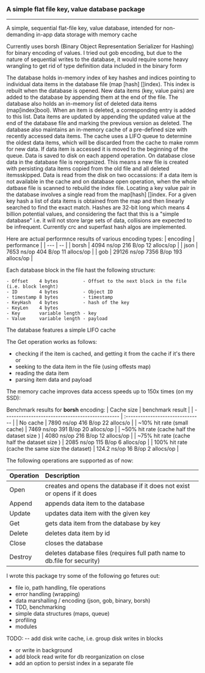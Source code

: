 ### A simple flat file key, value database package

---

A simple, sequential flat-file key, value database,
intended for non-demanding in-app data storage
with memory cache

Currently uses borsh (Binary Object Representation Serializer for Hashing) for binary encoding of values. I tried out gob encoding, but due to the nature of sequential writes to the database, it would require some heavy wrangling to get rid of type definition
data included in the binary form

The database holds in-memory index of key hashes and indices pointing to individual data items in the database file (map [hash] []index). This index is rebuilt when the database is opened. New data items (key, value pairs) are added to the database by appending them at the end of the file. The database also holds an in-memory list of deleted data items (map[index]bool). When an item is deleted, a corresponding entry is added to this list. Data items are updated by  appending the updated value at the end of the database file and marking the previous version as deleted. The database also maintains an in-memory cache of a pre-defined size with recently accessed data items. The cache uses a LIFO queue to determine the oldest data items, which will be discarded from the cache to make romm for new data. If data item is accessed it is moved to the beginning of the queue. Data is saved to disk on each append operation. On database close data in the database file is reorganized. This means a new file is created with persisting data items copied from the old file and all deleted itemsskipped. Data is read from the disk on two occassions: if a data item is not available in the cache and on database open operation, when the whole datbase file is scanned to rebuild the index file. Locating a key value pair in the database involves a single read from the map[hash] []index. For a given key hash a list of data items is obtained from the map and then linearly searched to find the exact match. Hashes are 32-bit long which means 4 billion potential values, and considering the fact that this is a "simple database" i.e. it will not store large sets of data, collisions are expected to be infrequent. Currently crc and superfast hash algos are implemented.


Here are actual performnce results of various encoding types:
| encoding | performance |
| --- | -- |
| borsh | 4094 ns/op 216 B/op 12 allocs/op |
| json | 7653 ns/op 404 B/op 11 allocs/op |
| gob | 29126 ns/op 7356 B/op 193 allocs/op |

Each database block in the file hast the following structure:

```
- Offset    4 bytes         - Offset to the next block in the file (i.e. block lenght)
- ID        4 bytes         - Object ID
- timestamp 8 bytes         - timestamp
- KeyHash   4 bytes         - hash of the key
- KeyLen    4 bytes
- Key       variable length - key
- Value     variable length - payload
```

The database features a simple LIFO cache

The Get operation works as follows:

- checking if the item is cached, and getting it from the cache if it's there
  or
- seeking to the data item in the file (using offests map)
- reading the data item
- parsing item data and payload

The memory cache improves data access speeds up to 150x times (on my SSD):

Benchmark results for **borsh** encoding:
| Cache size | benchmark result |
| ----------------------------------------------- | :------------------------------- |
| No cache | 7890 ns/op 416 B/op 22 allocs/o |
| ~10% hit rate (small cache) | 7469 ns/op 391 B/op 20 allocs/op |
| ~50% hit rate (cache half the dataset size ) | 4080 ns/op 216 B/op 12 allocs/op |
| ~75% hit rate (cache half the dataset size ) | 2085 ns/op 115 B/op 6 allocs/op |
| 100% hit rate (cache the same size the dataset) | 124.2 ns/op 16 B/op 2 allocs/op |

The following operations are supported as of now:

| Operation  | Description  |
| ---------- | :---------------------------------------------------------------- |
| Open       | creates and opens the database if it does not exist or opens if it does |
| Append     | appends data item to the database|
| Update     | updates data item with the given key |
| Get        | gets data item from the database by key |
| Delete     | deletes data item by id |
| Close      | closes the database|
| Destroy    | deletes  database files (requires full path name to db.file for security) |

I wrote this package try some of the following go fetures out:

- file io, path handling, file operations
- error handling (wrapping)
- data marshalling / encoding (json, gob, binary, borsh)
- TDD, benchmarking
- simple data structures (maps, queue)
- profiling 
- modules

TODO: 
-- add disk write cache, i.e. group disk writes in blocks
- or write in background
- add block read write for db reorganization on close
- add an option to persist index in a separate file